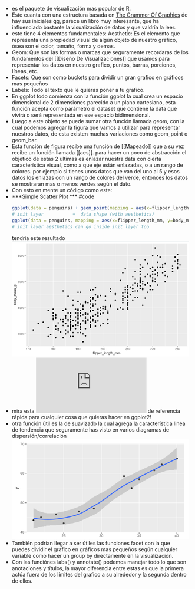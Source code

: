 - es el paquete de visualización mas popular de R.
- Este cuanta con una estructura basada en [The Grammer Of Graphics](https://www.amazon.com/Grammar-Graphics-Statistics-Computing/dp/0387245448) de hay sus iniciales gg, parece un libro muy interesante, que ha influenciado bastante la visualización de datos y que valdría la leer.
- este tiene 4 elementos fundamentales:
  Aesthetic: Es el elemento que representa una propiedad visual de algún objeto de nuestro grafico, ósea son el color, tamaño, forma y demas.
- Geom: Que son las formas o marcas que seguramente recordaras de los fundamentos del [[Diseño De Visualizaciones]] que usamos para representar los datos en nuestro grafico, puntos, barras, porciones, líneas, etc.
- Facets: Que son como buckets para dividir un gran grafico en gráficos mas pequeños
- Labels: Todo el texto que le quieras poner a tu grafico.
- En ggplot todo comienza con la función ggplot la cual crea un espacio dimensional de 2 dimensiones parecido a un plano cartesiano, esta función acepta como parámetro el dataset que contiene la data que vivirá o será representada en ese espacio bidimensional.
- Luego a este objeto se puede sumar otra función llamada geom, con la cual podemos agregar la figura que vamos a utilizar para representar nuestros datos, de esta existen muchas variaciones como geom_point o geom_bar.
- Esta función de figura recibe una función de [[Mapeado]] que a su vez recibe un función llamada [[aes]]. para hacer un poco de abstracción el objetico de estas 2 ultimas es enlazar nuestra data con cierta característica visual, como a que eje están enlazadas, o a un rango de colores. por ejemplo si tienes unos datos que van del uno al 5 y esos datos los enlazas con un rango de colores del verde, entonces los datos se mostraran mas o menos verdes según el dato.
- Con esto en mente un código como este:
- ***Simple Scatter Plot *** #code
  ```R
  ggplot(data = penguins) + geom_point(mapping = aes(x=flipper_length_mm, y=body_mass_g))
  # init layer           +  data shape (with aesthetics)
  ggplot(data = penguins, mapping = aes(x=flipper_length_mm, y=body_mass_g)) + geom_point()
  # init layer aesthetics can go inside init layer too                      + data shape
  ```
  tendría este resultado
  ![image.png](../assets/image_1696368719179_0.png)
- mira esta ![hoja](https://github.com/rstudio/cheatsheets/blob/main/data-visualization.pdf) de referencia rápida para cualquier cosa que quieras hacer en ggplot2!
- otra función útil es la de suavizado la cual agrega la característica linea de tendencia que seguramente has visto en varios diagramas de dispersión/correlación 
  ![image.png](../assets/image_1696533391915_0.png)
- También podrían llegar a ser útiles las funciones facet con la que puedes dividir el grafico en gráficos mas pequeños según cualquier variable como hacer un group by directamente en la visualización.
- Con las funciónes labs() y annotate() podemos manejar todo lo que son anotaciones y títulos, la mayor diferencia entre estas es que la primera actúa fuera de los limites del grafico a su alrededor y la segunda dentro de ellos.